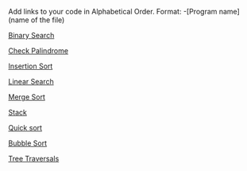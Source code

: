 Add links to your code in Alphabetical Order.
Format: -[Program name](name of the file)

[Binary Search](binary_search.c)

[Check Palindrome](check_palindrome.c)

[Insertion Sort](insertion_sort.c)

[Linear Search](linear_search.c)

[Merge Sort](merge_sort.c)

[Stack](stack.c)

[Quick sort](Quick_Sort.c)

[Bubble Sort](bubbleSort.c)

[Tree Traversals](Tree_traversals.c)
